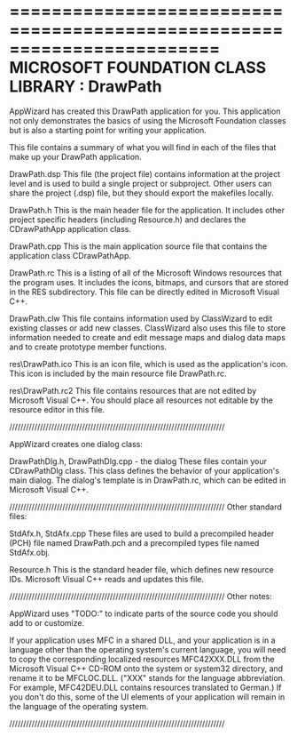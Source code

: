 ========================================================================
       MICROSOFT FOUNDATION CLASS LIBRARY : DrawPath
========================================================================


AppWizard has created this DrawPath application for you.  This application
not only demonstrates the basics of using the Microsoft Foundation classes
but is also a starting point for writing your application.

This file contains a summary of what you will find in each of the files that
make up your DrawPath application.

DrawPath.dsp
    This file (the project file) contains information at the project level and
    is used to build a single project or subproject. Other users can share the
    project (.dsp) file, but they should export the makefiles locally.

DrawPath.h
    This is the main header file for the application.  It includes other
    project specific headers (including Resource.h) and declares the
    CDrawPathApp application class.

DrawPath.cpp
    This is the main application source file that contains the application
    class CDrawPathApp.

DrawPath.rc
    This is a listing of all of the Microsoft Windows resources that the
    program uses.  It includes the icons, bitmaps, and cursors that are stored
    in the RES subdirectory.  This file can be directly edited in Microsoft
	Visual C++.

DrawPath.clw
    This file contains information used by ClassWizard to edit existing
    classes or add new classes.  ClassWizard also uses this file to store
    information needed to create and edit message maps and dialog data
    maps and to create prototype member functions.

res\DrawPath.ico
    This is an icon file, which is used as the application's icon.  This
    icon is included by the main resource file DrawPath.rc.

res\DrawPath.rc2
    This file contains resources that are not edited by Microsoft 
	Visual C++.  You should place all resources not editable by
	the resource editor in this file.




/////////////////////////////////////////////////////////////////////////////

AppWizard creates one dialog class:

DrawPathDlg.h, DrawPathDlg.cpp - the dialog
    These files contain your CDrawPathDlg class.  This class defines
    the behavior of your application's main dialog.  The dialog's
    template is in DrawPath.rc, which can be edited in Microsoft
	Visual C++.


/////////////////////////////////////////////////////////////////////////////
Other standard files:

StdAfx.h, StdAfx.cpp
    These files are used to build a precompiled header (PCH) file
    named DrawPath.pch and a precompiled types file named StdAfx.obj.

Resource.h
    This is the standard header file, which defines new resource IDs.
    Microsoft Visual C++ reads and updates this file.

/////////////////////////////////////////////////////////////////////////////
Other notes:

AppWizard uses "TODO:" to indicate parts of the source code you
should add to or customize.

If your application uses MFC in a shared DLL, and your application is 
in a language other than the operating system's current language, you
will need to copy the corresponding localized resources MFC42XXX.DLL
from the Microsoft Visual C++ CD-ROM onto the system or system32 directory,
and rename it to be MFCLOC.DLL.  ("XXX" stands for the language abbreviation.
For example, MFC42DEU.DLL contains resources translated to German.)  If you
don't do this, some of the UI elements of your application will remain in the
language of the operating system.

/////////////////////////////////////////////////////////////////////////////
